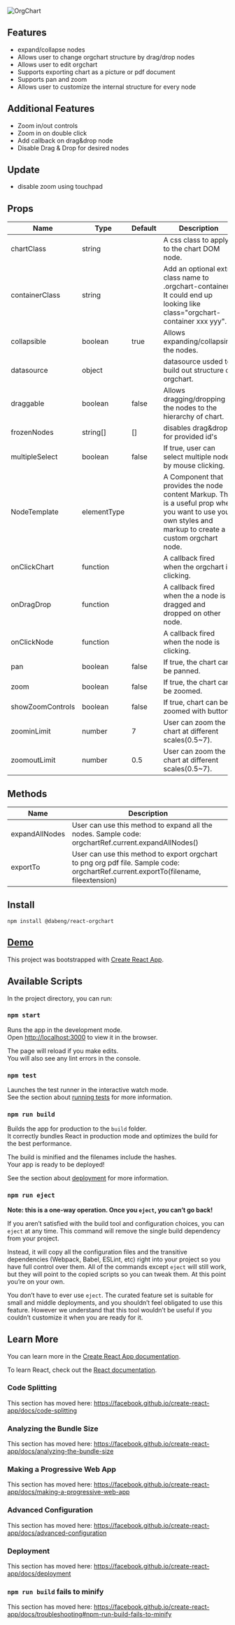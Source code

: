 ![OrgChart](http://dabeng.github.io/OrgChart/img/heading.svg)

## Features

- expand/collapse nodes
- Allows user to change orgchart structure by drag/drop nodes
- Allows user to edit orgchart
- Supports exporting chart as a picture or pdf document
- Supports pan and zoom
- Allows user to customize the internal structure for every node

## Additional Features

- Zoom in/out controls
- Zoom in on double click
- Add callback on drag&drop node
- Disable Drag & Drop for desired nodes
## Update

- disable zoom using touchpad

## Props

<table>
  <thead>
    <tr>
      <th>Name</th>
      <th>Type</th>
      <th>Default</th>
      <th>Description</th>
    </tr>
  </thead>
  <tbody>
    <tr>
      <td>chartClass</td>
      <td>string</td>
      <td></td>
      <td>A css class to apply to the chart DOM node.</td>
    </tr>
    <tr>
      <td>containerClass</td>
      <td>string</td>
      <td></td>
      <td>Add an optional extra class name to .orgchart-container It could end up looking like class="orgchart-container xxx yyy".</td>
    </tr>
    <tr>
      <td>collapsible</td>
      <td>boolean</td>
      <td>true</td>
      <td>Allows expanding/collapsing the nodes.</td>
    </tr>
    <tr>
      <td>datasource</td>
      <td>object</td>
      <td></td>
      <td>datasource usded to build out structure of orgchart.</td>
    </tr>
    <tr>
      <td>draggable</td>
      <td>boolean</td>
      <td>false</td>
      <td>Allows dragging/dropping the nodes to the hierarchy of chart.</td>
    </tr>
        <tr>
      <td>frozenNodes</td>
      <td>string[]</td>
      <td>[]</td>
      <td>disables drag&drop for provided id's</td>
    </tr>
    <tr>
      <td>multipleSelect</td>
      <td>boolean</td>
      <td>false</td>
      <td>If true, user can select multiple nodes by mouse clicking.</td>
    </tr>
    <tr>
      <td>NodeTemplate</td>
      <td>elementType</td>
      <td></td>
      <td>A Component that provides the node content Markup. This is a useful prop when you want to use your own styles and markup to create a custom orgchart node.</td>
    </tr>
    <tr>
      <td>onClickChart</td>
      <td>function</td>
      <td></td>
      <td>A callback fired when the orgchart is clicking.</td>
    </tr>
        <tr>
      <td>onDragDrop</td>
      <td>function</td>
      <td></td>
      <td>A callback fired when the a node is dragged and dropped on other node.</td>
    </tr>
    <tr>
      <td>onClickNode</td>
      <td>function</td>
      <td></td>
      <td>A callback fired when the node is clicking.</td>
    </tr>
    <tr>
      <td>pan</td>
      <td>boolean</td>
      <td>false</td>
      <td>If true, the chart can be panned.</td>
    </tr>
    <tr>
      <td>zoom</td>
      <td>boolean</td>
      <td>false</td>
      <td>If true, the chart can be zoomed.</td>
    </tr>
        <tr>
      <td>showZoomControls</td>
      <td>boolean</td>
      <td>false</td>
      <td>If true, chart can be zoomed with buttons</td>
    </tr>
    <tr>
      <td>zoominLimit</td>
      <td>number</td>
      <td>7</td>
      <td>User can zoom the chart at different scales(0.5~7).</td>
    </tr>
    <tr>
      <td>zoomoutLimit</td>
      <td>number</td>
      <td>0.5</td>
      <td>User can zoom the chart at different scales(0.5~7).</td>
    </tr>
  </tbody>
</table>

## Methods

<table>
  <thead>
    <tr>
      <th>Name</th>
      <th>Description</th>
    </tr>
  </thead>
  <tbody>
    <tr>
      <td>expandAllNodes</td>
      <td>User can use this method to expand all the nodes. Sample code: orgchartRef.current.expandAllNodes()</td>
    </tr>
    <tr>
      <td>exportTo</td>
      <td>User can use this method to export orgchart to png org pdf file. Sample code: orgchartRef.current.exportTo(filename, fileextension)</td>
    </tr>
  </tbody>
</table>

## Install

```
npm install @dabeng/react-orgchart
```

## [Demo](https://codesandbox.io/s/react-orgchart-demo-o3nf6)

This project was bootstrapped with [Create React App](https://github.com/facebook/create-react-app).

## Available Scripts

In the project directory, you can run:

### `npm start`

Runs the app in the development mode.<br />
Open [http://localhost:3000](http://localhost:3000) to view it in the browser.

The page will reload if you make edits.<br />
You will also see any lint errors in the console.

### `npm test`

Launches the test runner in the interactive watch mode.<br />
See the section about [running tests](https://facebook.github.io/create-react-app/docs/running-tests) for more information.

### `npm run build`

Builds the app for production to the `build` folder.<br />
It correctly bundles React in production mode and optimizes the build for the best performance.

The build is minified and the filenames include the hashes.<br />
Your app is ready to be deployed!

See the section about [deployment](https://facebook.github.io/create-react-app/docs/deployment) for more information.

### `npm run eject`

**Note: this is a one-way operation. Once you `eject`, you can’t go back!**

If you aren’t satisfied with the build tool and configuration choices, you can `eject` at any time. This command will remove the single build dependency from your project.

Instead, it will copy all the configuration files and the transitive dependencies (Webpack, Babel, ESLint, etc) right into your project so you have full control over them. All of the commands except `eject` will still work, but they will point to the copied scripts so you can tweak them. At this point you’re on your own.

You don’t have to ever use `eject`. The curated feature set is suitable for small and middle deployments, and you shouldn’t feel obligated to use this feature. However we understand that this tool wouldn’t be useful if you couldn’t customize it when you are ready for it.

## Learn More

You can learn more in the [Create React App documentation](https://facebook.github.io/create-react-app/docs/getting-started).

To learn React, check out the [React documentation](https://reactjs.org/).

### Code Splitting

This section has moved here: https://facebook.github.io/create-react-app/docs/code-splitting

### Analyzing the Bundle Size

This section has moved here: https://facebook.github.io/create-react-app/docs/analyzing-the-bundle-size

### Making a Progressive Web App

This section has moved here: https://facebook.github.io/create-react-app/docs/making-a-progressive-web-app

### Advanced Configuration

This section has moved here: https://facebook.github.io/create-react-app/docs/advanced-configuration

### Deployment

This section has moved here: https://facebook.github.io/create-react-app/docs/deployment

### `npm run build` fails to minify

This section has moved here: https://facebook.github.io/create-react-app/docs/troubleshooting#npm-run-build-fails-to-minify

